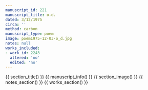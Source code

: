 ```yaml
---
manuscript_id: 221
manuscript_title: o.d.
dated: 3/12/1975
circa: ''
method: carbon
manuscript_type: poem
image: poem1975-12-03-o_d.jpg
notes: null
works_included:
- work_id: 2243
  altered: 'no'
  edited: 'no'
---
```


{{ section_title() }}
{{ manuscript_info() }}
{{ section_image() }}
{{ notes_section() }}
{{ works_section() }}
